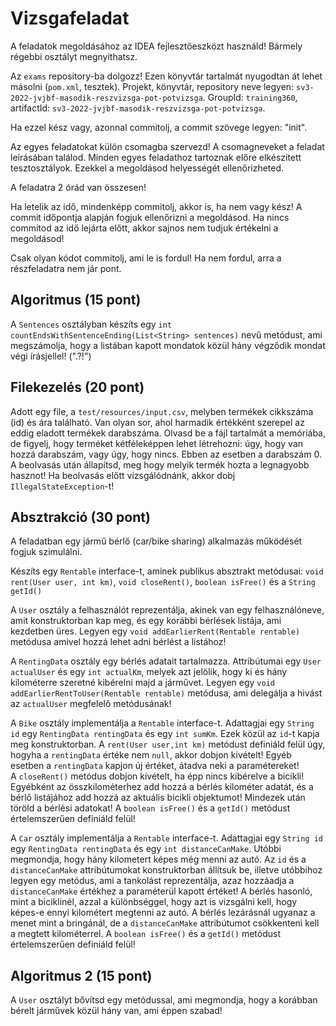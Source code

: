# Vizsgafeladat

A feladatok megoldásához az IDEA fejlesztőeszközt használd! Bármely régebbi osztályt megnyithatsz.

Az `exams` repository-ba dolgozz! Ezen könyvtár tartalmát nyugodtan át lehet másolni (`pom.xml`, tesztek). Projekt, könyvtár,
repository neve legyen: `sv3-2022-jvjbf-masodik-reszvizsga-pot-potvizsga`. GroupId: `training360`, 
artifactId: `sv3-2022-jvjbf-masodik-reszvizsga-pot-potvizsga`.

Ha ezzel kész vagy, azonnal commitolj, a commit szövege legyen: "init".

Az egyes feladatokat külön csomagba szervezd! A csomagneveket a feladat leírásában találod. Minden egyes
feladathoz tartoznak előre elkészített tesztosztályok. Ezekkel a megoldásod helyességét ellenőrizheted.

A feladatra 2 órád van összesen!

Ha letelik az idő, mindenképp commitolj, akkor is, ha nem vagy kész! A commit időpontja alapján fogjuk
ellenőrizni a megoldásod. Ha nincs commitod az idő lejárta előtt, akkor sajnos nem tudjuk értékelni a megoldásod!

Csak olyan kódot commitolj, ami le is fordul! Ha nem fordul, arra a részfeladatra nem jár pont.

## Algoritmus (15 pont)

A `Sentences` osztályban készíts egy `int countEndsWithSentenceEnding(List<String> sentences)` nevű metódust, 
ami megszámolja, hogy a listában kapott mondatok közül hány végződik mondat végi írásjellel! (".?!")


## Filekezelés (20 pont)

Adott egy file, a `test/resources/input.csv`, melyben termékek cikkszáma (id) és ára található. Van olyan sor, ahol harmadik 
értékként szerepel az eddig eladott termékek darabszáma. Olvasd be a fájl tartalmát a memóriába, de figyelj, hogy
terméket kétféleképpen lehet létrehozni: úgy, hogy van hozzá darabszám, vagy úgy, hogy nincs. Ebben az esetben a darabszám 0. 
A beolvasás után állapítsd, meg hogy melyik termék hozta a legnagyobb hasznot! Ha beolvasás előtt vizsgálódnánk, 
akkor dobj `IllegalStateException`-t!

## Absztrakció (30 pont)

A feladatban egy jármű bérlő (car/bike sharing) alkalmazás működését fogjuk szimulálni.  

Készíts egy `Rentable` interface-t, aminek publikus absztrakt metódusai: `void rent(User user, int km)`, `void closeRent()`, 
`boolean isFree()` és a `String getId()`  

A `User` osztály a felhasználót reprezentálja, akinek van egy felhasználóneve, amit konstruktorban kap meg, és egy korábbi bérlések
listája, ami kezdetben üres. Legyen egy `void addEarlierRent(Rentable rentable)` metódusa amivel hozzá lehet adni bérlést a listához!

A `RentingData` osztály egy bérlés adatait tartalmazza. Attribútumai egy `User actualUser` és egy `int actualKm`, melyek azt jelölik, hogy ki
és hány kilométerre szeretné kibérelni majd a járművet. Legyen egy `void addEarlierRentToUser(Rentable rentable)` metódusa, 
ami delegálja a hivást az `actualUser` megfelelő metódusának! 

A `Bike` osztály implementálja a `Rentable` interface-t. Adattagjai egy `String id` egy `RentingData rentingData` és egy `int sumKm`. 
Ezek közül az `id`-t kapja meg konstruktorban. A `rent(User user,int km)` metódust definiáld felül úgy, hogyha a `rentingData`
értéke nem `null`, akkor dobjon kivételt! Egyéb esetben a `rentingData` kapjon új értéket, átadva neki a paramétereket!  
A `closeRent()` metódus dobjon kivételt, ha épp nincs kibérelve a bicikli! Egyébként az összkilométerhez add hozzá a bérlés kilométer adatát,
és a bérlő listájához add hozzá az aktuális bicikli objektumot! Mindezek után töröld a bérlési adatokat! 
A `boolean isFree()` és a `getId()` metódust értelemszerűen definiáld felül!

A `Car` osztály implementálja a `Rentable` interface-t.  Adattagjai egy `String id` egy `RentingData rentingData` 
és egy `int distanceCanMake`. Utóbbi megmondja, hogy hány kilometert képes még menni az autó. Az `id` és a `distanceCanMake` 
attribútumokat konstruktorban állítsuk be, illetve utóbbihoz legyen egy metódus, ami a tankolást reprezentálja, azaz hozzáadja a
`distanceCanMake` értékhez a paraméterül kapott értéket! 
A bérlés hasonló, mint a biciklinél, azzal a különbséggel, hogy azt is vizsgálni kell, hogy képes-e ennyi kilométert megtenni az autó.
A bérlés lezárásnál ugyanaz a menet mint a bringánál, de a `distanceCanMake` attribútumot csökkenteni kell a megtett kilométerrel. 
A `boolean isFree()` és a `getId()` metódust értelemszerűen definiáld felül!

## Algoritmus 2 (15 pont)

A `User` osztályt bővítsd egy metódussal, ami megmondja, hogy a korábban bérelt járművek közül hány van, ami éppen szabad!








